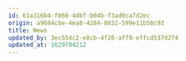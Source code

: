 ```yaml
---
id: 61a316b4-f868-4dbf-b04b-f3ad0ca7d2ec
origin: a9684cbe-4ea8-4284-8032-599e11b58c93
title: News
updated_by: 3ec554c2-e8cb-4f28-af79-effcd537d274
updated_at: 1629704212
---
```

